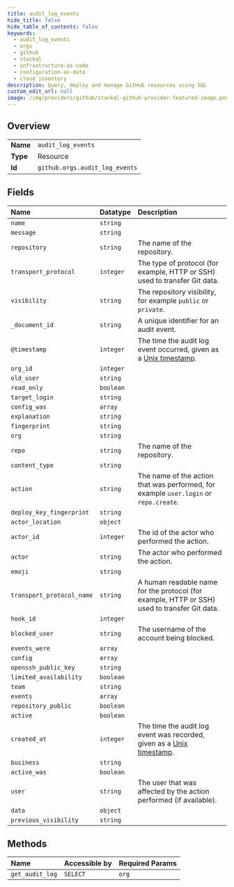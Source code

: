 ```yaml
---
title: audit_log_events
hide_title: false
hide_table_of_contents: false
keywords:
  - audit_log_events
  - orgs
  - github    
  - stackql
  - infrastructure-as-code
  - configuration-as-data
  - cloud inventory
description: Query, deploy and manage GitHub resources using SQL
custom_edit_url: null
image: /img/providers/github/stackql-github-provider-featured-image.png
---
```

  
    

## Overview
<table><tbody>
<tr><td><b>Name</b></td><td><code>audit_log_events</code></td></tr>
<tr><td><b>Type</b></td><td>Resource</td></tr>
<tr><td><b>Id</b></td><td><code>github.orgs.audit_log_events</code></td></tr>
</tbody></table>

## Fields
| Name | Datatype | Description |
|:-----|:---------|:------------|
| `name` | `string` |  |
| `message` | `string` |  |
| `repository` | `string` | The name of the repository. |
| `transport_protocol` | `integer` | The type of protocol (for example, HTTP or SSH) used to transfer Git data. |
| `visibility` | `string` | The repository visibility, for example `public` or `private`. |
| `_document_id` | `string` | A unique identifier for an audit event. |
| `@timestamp` | `integer` | The time the audit log event occurred, given as a [Unix timestamp](http://en.wikipedia.org/wiki/Unix_time). |
| `org_id` | `integer` |  |
| `old_user` | `string` |  |
| `read_only` | `boolean` |  |
| `target_login` | `string` |  |
| `config_was` | `array` |  |
| `explanation` | `string` |  |
| `fingerprint` | `string` |  |
| `org` | `string` |  |
| `repo` | `string` | The name of the repository. |
| `content_type` | `string` |  |
| `action` | `string` | The name of the action that was performed, for example `user.login` or `repo.create`. |
| `deploy_key_fingerprint` | `string` |  |
| `actor_location` | `object` |  |
| `actor_id` | `integer` | The id of the actor who performed the action. |
| `actor` | `string` | The actor who performed the action. |
| `emoji` | `string` |  |
| `transport_protocol_name` | `string` | A human readable name for the protocol (for example, HTTP or SSH) used to transfer Git data. |
| `hook_id` | `integer` |  |
| `blocked_user` | `string` | The username of the account being blocked. |
| `events_were` | `array` |  |
| `config` | `array` |  |
| `openssh_public_key` | `string` |  |
| `limited_availability` | `boolean` |  |
| `team` | `string` |  |
| `events` | `array` |  |
| `repository_public` | `boolean` |  |
| `active` | `boolean` |  |
| `created_at` | `integer` | The time the audit log event was recorded, given as a [Unix timestamp](http://en.wikipedia.org/wiki/Unix_time). |
| `business` | `string` |  |
| `active_was` | `boolean` |  |
| `user` | `string` | The user that was affected by the action performed (if available). |
| `data` | `object` |  |
| `previous_visibility` | `string` |  |
## Methods
| Name | Accessible by | Required Params |
|:-----|:--------------|:----------------|
| `get_audit_log` | `SELECT` | `org` |

